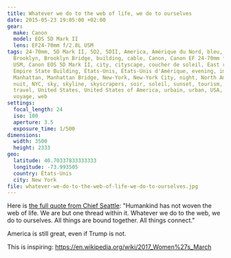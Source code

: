 ```yaml
---
title: Whatever we do to the web of life, we do to ourselves
date: 2015-05-23 19:05:00 +02:00
gear:
  make: Canon
  model: EOS 5D Mark II
  lens: EF24-70mm f/2.8L USM
tags: 24-70mm, 5D Mark II, 5D2, 5DII, America, Amérique du Nord, bleu, blue,
  Brooklyn, Brooklyn Bridge, building, cable, Canon, Canon EF 24-70mm f/2.8L
  USM, Canon EOS 5D Mark II, city, cityscape, coucher de soleil, East river,
  Empire State Building, États-Unis, États-Unis d'Amérique, evening, immeuble,
  Manhattan, Manhattan Bridge, New-York, New-York City, night, North America,
  nuit, NYC, sky, skyline, skyscrapers, soir, soleil, sunset, tourism, tourisme,
  travel, United States, United States of America, urbain, urban, USA, ville,
  voyage, web
settings:
  focal_length: 24
  iso: 100
  aperture: 3.5
  exposure_time: 1/500
dimensions:
  width: 3500
  height: 2333
geo:
  latitude: 40.70337833333333
  longitude: -73.993505
  country: États-Unis
  city: New York
file: whatever-we-do-to-the-web-of-life-we-do-to-ourselves.jpg
---
```


Here is <a href="https://www.brainyquote.com/quotes/quotes/c/chiefseatt104989.html">the full quote from Chief Seattle</a>: "Humankind has not woven the web of life. We are but one thread within it. Whatever we do to the web, we do to ourselves. All things are bound together. All things connect."

America is still great, even if Trump is not.

This is inspiring: https://en.wikipedia.org/wiki/2017_Women%27s_March
